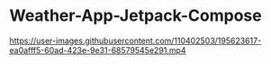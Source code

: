# Weather-App-Jetpack-Compose

https://user-images.githubusercontent.com/110402503/195623617-ea0afff5-60ad-423e-9e31-68579545e291.mp4

